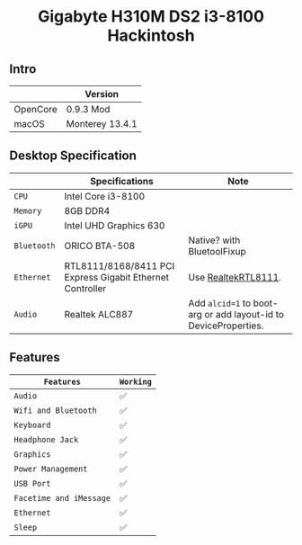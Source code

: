 # <div align="center">Gigabyte H310M DS2 i3-8100 Hackintosh</div> 

## Intro

| | Version |
|-|---------|
| OpenCore | 0.9.3 Mod |
| macOS | Monterey 13.4.1 |


## Desktop Specification

|                     | Specifications| Note |
| ---------------------------- | ---------------------- |------------------|
| ``CPU``| Intel Core i3-8100 |  |
| ``Memory``| 8GB DDR4 |  |
| ``iGPU``| Intel UHD Graphics 630 |  |
| ``Bluetooth``| ORICO BTA-508 | Native? with BluetoolFixup|
| ``Ethernet``| RTL8111/8168/8411 PCI Express Gigabit Ethernet Controller | Use [RealtekRTL8111](https://github.com/Mieze/RTL8111_driver_for_OS_X/releases). |
| ``Audio``| Realtek ALC887 | Add `alcid=1` to boot-arg or add layout-id to DeviceProperties. |

## Features

| ``Features``|``Working``| 
|-------------|-----------|
| ``Audio``|✅|
| ``Wifi and Bluetooth``|✅|
| ``Keyboard``|✅|
| ``Headphone Jack``|✅|
| ``Graphics``|✅|
| ``Power Management``|✅|                                                                        
| ``USB Port``|✅|
| ``Facetime and iMessage``|✅|
| ``Ethernet``|✅|
| ``Sleep``|✅|
